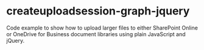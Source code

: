 # createuploadsession-graph-jquery
Code example to show how to upload larger files to either SharePoint Online or OneDrive for Business document libraries using plain JavaScript and jQuery.

